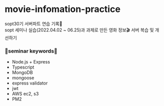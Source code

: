 # movie-infomation-practice

sopt30기 서버파트 연습 기록🌟
<br>
sopt 세미나 실습(2022.04.02 ~ 06.25)과 과제로 만든 영화 정보🎬 서버 복습 및 개선하기
<br>

### 📌seminar keywords📌

- Node.js + Express
- Typescript
- MongoDB
- mongoose
- express validator
- jwt
- AWS ec2, s3
- PM2
